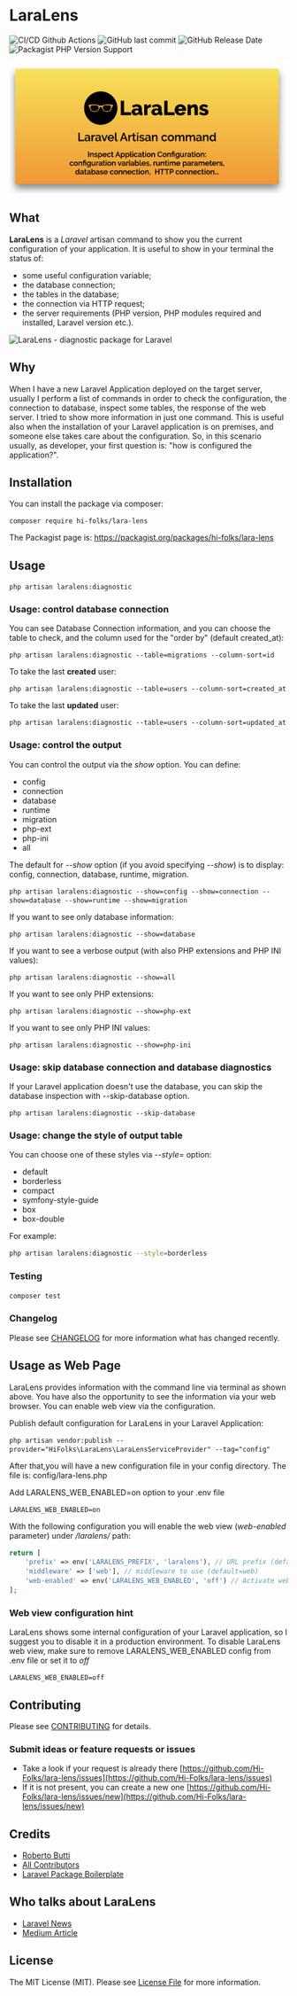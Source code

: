 # LaraLens


![CI/CD Github Actions](https://github.com/Hi-Folks/lara-lens/workflows/PHP%20Composer/badge.svg)
![GitHub last commit](https://img.shields.io/github/last-commit/hi-folks/lara-lens)
![GitHub Release Date](https://img.shields.io/github/release-date/hi-folks/lara-lens)
![Packagist PHP Version Support](https://img.shields.io/packagist/php-v/hi-folks/lara-lens)


![LaraLens](https://raw.githubusercontent.com/Hi-Folks/lara-lens/v0.1.13/LaraLens-Laravel-Artisan.png)

## What
**LaraLens** is a _Laravel_ artisan command to show you the current configuration of your
application. It is useful to show in your terminal the status of:
* some useful configuration variable;
* the database connection;
* the tables in the database;
* the connection via HTTP request;
* the server requirements (PHP version, PHP modules required and installed, Laravel version etc.).

![LaraLens - diagnostic package for Laravel](https://dev-to-uploads.s3.amazonaws.com/i/h8r18mt4fhe0w1a6cke4.gif)


## Why
When I have a new Laravel Application deployed on the target server, usually I perform a list of commands in order to check the configuration, the connection to database, inspect some tables, the response of the web server.
I tried to show more information in just one command.
This is useful also when the installation of your Laravel application is on premises, and someone else takes care about the configuration. So, in this scenario usually, as developer, your first question is: "how is configured the application?".

## Installation

You can install the package via composer:

```shell script
composer require hi-folks/lara-lens
```

The Packagist page is:
https://packagist.org/packages/hi-folks/lara-lens

## Usage

```shell script
php artisan laralens:diagnostic
```

### Usage: control database connection
You can see Database Connection information, and you can choose the table to check, and the column used for the "order by" (default created_at):
```shell script
php artisan laralens:diagnostic --table=migrations --column-sort=id
```
To take the last **created** user:
```shell script
php artisan laralens:diagnostic --table=users --column-sort=created_at
```
To take the last **updated** user:
```shell script
php artisan laralens:diagnostic --table=users --column-sort=updated_at
```

### Usage: control the output
You can control the output via the _show_ option. You can define:

* config
* connection
* database
* runtime
* migration
* php-ext
* php-ini
* all

The default for _--show_ option (if you avoid specifying _--show_) is to display: config, connection, database, runtime, migration.


```shell script
php artisan laralens:diagnostic --show=config --show=connection --show=database --show=runtime --show=migration
```

If you want to see only database information:

```shell script
php artisan laralens:diagnostic --show=database
```

If you want to see a verbose output (with also PHP extensions and PHP INI values):

```shell script
php artisan laralens:diagnostic --show=all
```

If you want to see only PHP extensions:
```shell script
php artisan laralens:diagnostic --show=php-ext
```

If you want to see only PHP INI values:
```shell script
php artisan laralens:diagnostic --show=php-ini
```

### Usage: skip database connection and database diagnostics
If your Laravel application doesn't use the database, you can skip the database inspection with --skip-database option.

```shell script
php artisan laralens:diagnostic --skip-database 
```

### Usage: change the style of output table
You can choose one of these styles via *--style=* option:

* default
* borderless
* compact
* symfony-style-guide
* box
* box-double

For example:
```sh
php artisan laralens:diagnostic --style=borderless
```


### Testing

``` bash
composer test
```

### Changelog

Please see [CHANGELOG](CHANGELOG.md) for more information what has changed recently.

## Usage as Web Page

LaraLens provides information with the command line via terminal as shown above.
You have also the opportunity to see the information via your web browser.
You can enable web view via the configuration.

Publish default configuration for LaraLens in your Laravel Application:
```shell script
php artisan vendor:publish --provider="HiFolks\LaraLens\LaraLensServiceProvider" --tag="config"
```

After that,you will have a new configuration file in your config directory. The file is: config/lara-lens.php

Add LARALENS_WEB_ENABLED=on option to your .env file
```
LARALENS_WEB_ENABLED=on
``` 

With the following configuration you will enable the web view (_web-enabled_ parameter) under _/laralens/_ path:

```php
return [
    'prefix' => env('LARALENS_PREFIX', 'laralens'), // URL prefix (default=laralens)
    'middleware' => ['web'], // middleware to use (default=web)
    'web-enabled' => env('LARALENS_WEB_ENABLED', 'off') // Activate web view (default=off)
];
```

### Web view configuration hint
LaraLens shows some internal configuration of your Laravel application, so I suggest you to disable it in a production environment.
To disable LaraLens web view, make sure to remove LARALENS_WEB_ENABLED config from .env file or set it to _off_ 
```
LARALENS_WEB_ENABLED=off
```

 


## Contributing

Please see [CONTRIBUTING](CONTRIBUTING.md) for details.

### Submit ideas or feature requests or issues

* Take a look if your request is already there [https://github.com/Hi-Folks/lara-lens/issues](https://github.com/Hi-Folks/lara-lens/issues)
* If it is not present, you can create a new one [https://github.com/Hi-Folks/lara-lens/issues/new](https://github.com/Hi-Folks/lara-lens/issues/new)


## Credits

- [Roberto Butti](https://github.com/hi-folks)
- [All Contributors](https://github.com/Hi-Folks/lara-lens/graphs/contributors)
- [Laravel Package Boilerplate](https://laravelpackageboilerplate.com)

## Who talks about LaraLens
- [Laravel News](https://laravel-news.com/inspect-application-configuration-with-laralens)
- [Medium Article](https://levelup.gitconnected.com/laralens-a-laravel-command-for-inspecting-configuration-2bbb4e714cf7)

## License

The MIT License (MIT). Please see [License File](LICENSE.md) for more information.
